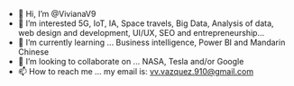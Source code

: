 - 👋 Hi, I’m @VivianaV9
- 👀 I’m interested 5G, IoT, IA, Space travels, Big Data, Analysis of data, web design and development, UI/UX, SEO and entrepreneurship...
- 🌱 I’m currently learning ... Business intelligence, Power BI and Mandarin Chinese
- 💞️ I’m looking to collaborate on ... NASA, Tesla and/or Google
- 📫 How to reach me ... my email is: vv.vazquez.910@gmail.com 

<!---
VivianaV9/VivianaV9 is a ✨ special ✨ repository because its `README.md` (this file) appears on your GitHub profile.
You can click the Preview link to take a look at your changes.
--->
